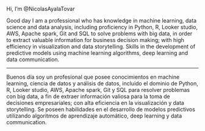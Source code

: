 Hi, I’m @NicolasAyalaTovar

Good day I am a professional who has knowledge in machine learning, data science and data analysis, including proficiency in Python, R, Looker studio, AWS, Apache spark, Git and SQL to solve problems with big data, in order to extract valuable information for business decision making; with high efficiency in visualization and data storytelling. Skills in the development of predictive models using machine learning algorithms, deep learning and data communication.

---------------------------------------------------------------------------------------------------------------
Buenos día soy un profesional que posee conocimientos en machine learning, ciencia de datos y análisis de datos, incluido el dominio de Python, R, Looker studio, AWS, Apache spark,  Git y SQL para resolver problemas con big data, a fin de extraer información valiosa para la toma de decisiones empresariales; con alta eficiencia en la visualización y data storytelling. Se poseen habilidades en el desarrollo de modelos predictivos utilizando algoritmos de aprendizaje automático, deep learning y data communication.

<!---
NicolasAyalaTovar/NicolasAyalaTovar is a ✨ special ✨ repository because its `README.md` (this file) appears on your GitHub profile.
You can click the Preview link to take a look at your changes.
--->
